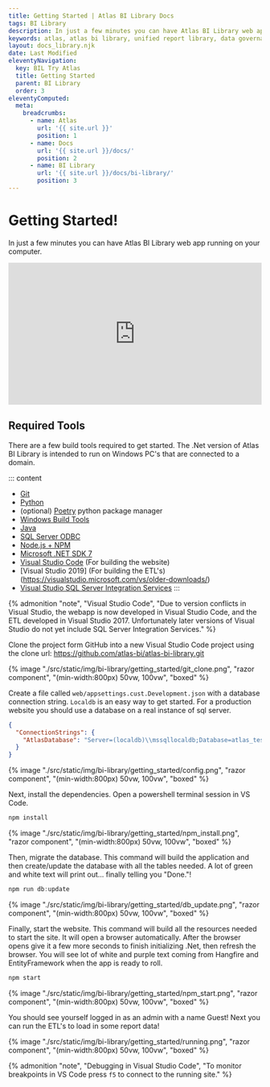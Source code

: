 ```yaml
---
title: Getting Started | Atlas BI Library Docs
tags: BI Library
description: In just a few minutes you can have Atlas BI Library web app running on your computer.
keywords: atlas, atlas bi library, unified report library, data governance, database, webserver, setup, iss, iis setup
layout: docs_library.njk
date: Last Modified
eleventyNavigation:
  key: BIL Try Atlas
  title: Getting Started
  parent: BI Library
  order: 3
eleventyComputed:
  meta:
    breadcrumbs:
      - name: Atlas
        url: '{{ site.url }}'
        position: 1
      - name: Docs
        url: '{{ site.url }}/docs/'
        position: 2
      - name: BI Library
        url: '{{ site.url }}/docs/bi-library/'
        position: 3
---
```


# Getting Started!

In just a few minutes you can have Atlas BI Library web app running on your computer.

<div class="block">
<div class="video_wrapper" style="padding:56% 0 0 0;position:relative;">
                <iframe title="Atlas BI Library - Getting Stated" 
                        src="https://video.atlas.bi/videos/embed/0233dd97-2f96-4750-a84e-7f7ec30bb8ef"
                        frameborder="0"
                        allowfullscreen=""
                        allow="autoplay; fullscreen; picture-in-picture"
                        sandbox="allow-same-origin allow-scripts allow-popups"
                        style="position:absolute;
                               top:0;
                               left:0;
                               width:100%;
                               height:100%;">
                        </iframe>
            </div>
</div>

## Required Tools

There are a few build tools required to get started. The .Net version of Atlas BI Library is intended to run on Windows PC's that are connected to a domain.

::: content

- [Git](https://git-scm.com/downloads)
- [Python](https://www.python.org/downloads/)
- (optional) [Poetry](https://python-poetry.org/docs/master/#installation) python package manager
- [Windows Build Tools](https://visualstudio.microsoft.com/visual-cpp-build-tools/)
- [Java](https://www.oracle.com/java/technologies/downloads/)
- [SQL Server ODBC](https://learn.microsoft.com/en-us/sql/connect/odbc/download-odbc-driver-for-sql-server?view=sql-server-ver16)
- [Node.js + NPM](https://nodejs.org/en/download/)
- [Microsoft .NET SDK 7](https://dotnet.microsoft.com/download/dotnet/7.0)
- [Visual Studio Code](https://code.visualstudio.com) (For building the website)
- [Visual Studio 2019] (For building the ETL's)(https://visualstudio.microsoft.com/vs/older-downloads/)
- [Visual Studio SQL Server Integration Services](https://marketplace.visualstudio.com/items?itemName=SSIS.SqlServerIntegrationServicesProjects)
  :::

{% admonition
  "note",
  "Visual Studio Code",
  "Due to version conflicts in Visual Studio, the webapp is now developed in Visual Studio Code, and the ETL developed in Visual Studio 2017. Unfortunately later versions of Visual Studio do not yet include SQL Server Integration Services."
%}

Clone the project form GitHub into a new Visual Studio Code project using the clone url: https://github.com/atlas-bi/atlas-bi-library.git

{% image "./src/static/img/bi-library/getting_started/git_clone.png", "razor component", "(min-width:800px) 50vw, 100vw", "boxed" %}

Create a file called `web/appsettings.cust.Development.json` with a database connection string. `Localdb` is an easy way to get started. For a production website you should use a database on a real instance of sql server.

```json
{
  "ConnectionStrings": {
    "AtlasDatabase": "Server=(localdb)\\mssqllocaldb;Database=atlas_test;Trusted_Connection=True"
  }
}
```

{% image "./src/static/img/bi-library/getting_started/config.png", "razor component", "(min-width:800px) 50vw, 100vw", "boxed" %}

Next, install the dependencies. Open a powershell terminal session in VS Code.

```js
npm install
```

{% image "./src/static/img/bi-library/getting_started/npm_install.png", "razor component", "(min-width:800px) 50vw, 100vw", "boxed" %}

Then, migrate the database. This command will build the application and then create/update the database with all the tables needed. A lot of green and white text will print out... finally telling you "Done."!

```js
npm run db:update
```

{% image "./src/static/img/bi-library/getting_started/db_update.png", "razor component", "(min-width:800px) 50vw, 100vw", "boxed" %}

Finally, start the website. This command will build all the resources needed to start the site. It will open a browser automatically. After the browser opens give it a few more seconds to finish initializing .Net, then refresh the browser. You will see lot of white and purple text coming from Hangfire and EntityFramework when the app is ready to roll.

```js
npm start
```

{% image "./src/static/img/bi-library/getting_started/npm_start.png", "razor component", "(min-width:800px) 50vw, 100vw", "boxed" %}

You should see yourself logged in as an admin with a name Guest! Next you can run the ETL's to load in some report data!

{% image "./src/static/img/bi-library/getting_started/running.png", "razor component", "(min-width:800px) 50vw, 100vw", "boxed" %}

{% admonition
  "note",
  "Debugging in Visual Studio Code",
  "To monitor breakpoints in VS Code press `f5` to connect to the running site."
%}
